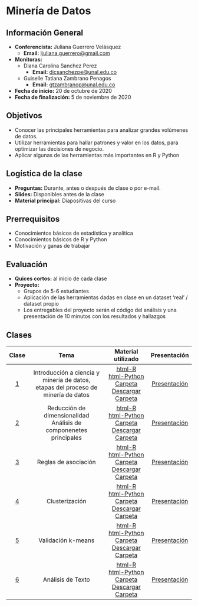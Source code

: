 # Minería de Datos

## Información General

-	**Conferencista:** Juliana Guerrero Velásquez
	-	**Email:** ljuliana.guerrero@gmail.com
- **Monitoras:**
  - Diana Carolina Sanchez Perez
    - **Email:** dicsanchezpe@unal.edu.co
  - Guiselle Tatiana Zambrano Penagos
    - **Email:** gtzambranop@unal.edu.co
- **Fecha de inicio:** 20 de octubre de 2020
- **Fecha de finalización:** 5 de noviembre de 2020

## Objetivos

- Conocer las principales herramientas para analizar grandes volúmenes de datos.
- Utilizar herramientas para hallar patrones y valor en los datos, para optimizar las decisiones de negocio.
- Aplicar algunas de las herramientas más importantes en R y Python

## Logística de la clase

- **Preguntas:** Durante, antes o después de clase o por e-mail.
- **Slides:** Disponibles antes de la clase
- **Material principal:** Diapositivas del curso

## Prerrequisitos

- Conocimientos básicos de estadística y analítica
- Conocimientos básicos de R y Python
- Motivación y ganas de trabajar

## Evaluación

- **Quices cortos:** al inicio de cada clase
- **Proyecto:**
  - Grupos de 5-6 estudiantes
  - Aplicación de las herramientas dadas en clase en un dataset ‘real’ /
  dataset propio
  - Los entregables del proyecto serán el código del análisis y una
  presentación de 10 minutos con los resultados y hallazgos

## Clases

|	Clase	|	Tema	| Material utilizado	| Presentación |
|	:--:	|	:--:	|	:--:	|	:--:	|
| [1](class_1/class_notes.md) | Introducción a ciencia y minería de datos, <br> etapas del proceso de minería de datos | [html-R](class_1/jupyter/traffic_accidents_r.html) <br> [html-Python](class_1/jupyter/traffic_accidents_python.html) <br> [Carpeta](https://github.com/gtzambranop/UN_2020_2/tree/develop/DCD/module_4/class_1/) <br> [Descargar Carpeta](https://minhaskamal.github.io/DownGit/#/home?url=https://github.com/gtzambranop/UN_2020_2/tree/develop/DCD/module_4/class_1/) | [Presentación](https://github.com/gtzambranop/UN_2020_2/blob/develop/DCD/module_4/class_1/original_files/presentation.pdf) |
| [2](class_2/class_notes.md) | Reducción de dimensionalidad <br> Análisis de componenetes principales| [html-R](class_2/jupyter/component_analysis_r.html) <br> [html-Python](class_2/jupyter/component_analysis_python.html) <br> [Carpeta](https://github.com/gtzambranop/UN_2020_2/tree/develop/DCD/module_4/class_2/) <br> [Descargar Carpeta](https://minhaskamal.github.io/DownGit/#/home?url=https://github.com/gtzambranop/UN_2020_2/tree/develop/DCD/module_4/class_2/) | [Presentación](https://github.com/gtzambranop/UN_2020_2/blob/develop/DCD/module_4/class_2/original_files/presentation.pdf) |
| [3](class_3/class_notes.md) | Reglas de asociación | [html-R](class_3/jupyter/association_rules_r.html) <br> [html-Python](class_3/jupyter/association_rules_python.html) <br> [Carpeta](https://github.com/gtzambranop/UN_2020_2/tree/develop/DCD/module_4/class_3/) <br> [Descargar Carpeta](https://minhaskamal.github.io/DownGit/#/home?url=https://github.com/gtzambranop/UN_2020_2/tree/develop/DCD/module_4/class_3/) | [Presentación](https://github.com/gtzambranop/UN_2020_2/blob/develop/DCD/module_4/class_3/original_files/presentation.pdf) |
| [4](class_4/clyypass_notes.md) | Clusterización | [html-R](class_4/jupyter/clustering_r.html) <br> [html-Python](class_4/jupyter/clustering_python.html) <br> [Carpeta](https://github.com/gtzambranop/UN_2020_2/tree/develop/DCD/module_4/class_4/) <br> [Descargar Carpeta](https://minhaskamal.github.io/DownGit/#/home?url=https://github.com/gtzambranop/UN_2020_2/tree/develop/DCD/module_4/class_4/) | [Presentación](https://github.com/gtzambranop/UN_2020_2/blob/develop/DCD/module_4/class_4/original_files/presentation.pdf) |
| [5](class_5/class_notes.md) | Validación k-means | [html-R](class_5/jupyter/kmeans_r.html) <br> [html-Python](class_5/jupyter/kmeans_python.html) <br> [Carpeta](https://github.com/gtzambranop/UN_2020_2/tree/develop/DCD/module_4/class_5/) <br> [Descargar Carpeta](https://minhaskamal.github.io/DownGit/#/home?url=https://github.com/gtzambranop/UN_2020_2/tree/develop/DCD/module_4/class_5/) | [Presentación](https://github.com/gtzambranop/UN_2020_2/blob/develop/DCD/module_4/class_5/original_files/presentation.pdf) |
| [6](class_6/class_notes.md) | Análisis de Texto | [html-R](class_6/jupyter/text_analysis_r.html) <br> [html-Python](class_6/jupyter/text_analysis_python.html) <br> [Carpeta](https://github.com/gtzambranop/UN_2020_2/tree/develop/DCD/module_4/class_6/) <br> [Descargar Carpeta](https://minhaskamal.github.io/DownGit/#/home?url=https://github.com/gtzambranop/UN_2020_2/tree/develop/DCD/module_4/class_6/) | [Presentación](https://github.com/gtzambranop/UN_2020_2/blob/develop/DCD/module_4/class_6/original_files/presentation.pdf) |